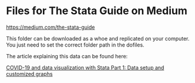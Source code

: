 # Files for The Stata Guide on Medium
https://medium.com/the-stata-guide

This folder can be downloaded as a whoe and replicated on your computer. You just need to set the correct folder path in the dofiles.

The article explaining this data can be found here:

[COVID-19 and data visualization with Stata Part 1: Data setup and customized graphs](https://medium.com/@asjadnaqvi/covid-19-data-visualization-with-stata-part-1-an-introduction-to-data-setup-and-customized-6b879a1e8647)
